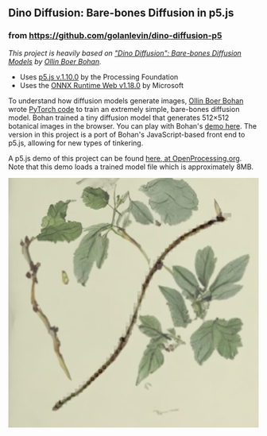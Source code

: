 ## Dino Diffusion: Bare-bones Diffusion in p5.js
### from https://github.com/golanlevin/dino-diffusion-p5

*This project is heavily based on ["Dino Diffusion": Bare-bones Diffusion Models](https://madebyoll.in/posts/dino_diffusion/) by [Ollin Boer Bohan](https://madebyoll.in/).*

* Uses [p5.js v.1.10.0](https://p5js.org/) by the Processing Foundation
* Uses the [ONNX Runtime Web v1.18.0](https://onnxruntime.ai/) by Microsoft

To understand how diffusion models generate images, [Ollin Boer Bohan](https://madebyoll.in/) wrote [PyTorch code](https://github.com/madebyollin/dino-diffusion) to train an extremely simple, bare-bones diffusion model. Bohan trained a tiny diffusion model that generates 512×512 botanical images in the browser. You can play with Bohan's [demo here](https://madebyoll.in/posts/dino_diffusion/demo). The version in this project is a port of Bohan's JavaScript-based front end to p5.js, allowing for new types of tinkering.

A p5.js demo of this project can be found [here, at OpenProcessing.org](https://openprocessing.org/sketch/2321795). Note that this demo loads a trained model file which is approximately 8MB. 

![dino-diffusion-p5.jpg](dino-diffusion-p5.jpg)



